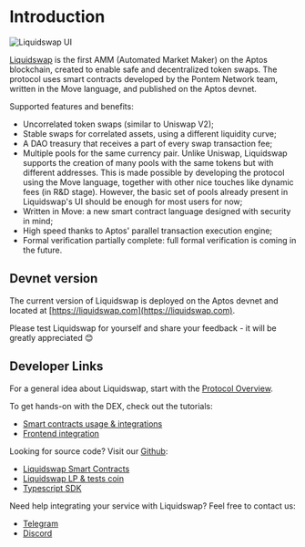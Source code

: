 # Introduction

![Liquidswap UI](assets/liquidswap.png)

[Liquidswap](https://liquidswap.com) is the first AMM (Automated Market Maker) on the Aptos blockchain, created to enable safe and decentralized token swaps. The protocol uses smart contracts developed by the Pontem Network team, written in the Move language, and published on the Aptos devnet.

Supported features and benefits:

* Uncorrelated token swaps (similar to Uniswap V2);
* Stable swaps for correlated assets, using a different liquidity curve;
* A DAO treasury that receives a part of every swap transaction fee;
* Multiple pools for the same currency pair. Unlike Uniswap, Liquidswap supports the creation of many pools with the same tokens but with different addresses. This is made possible by developing the protocol using the Move language, together with other nice touches like dynamic fees (in R\&D stage). However, the basic set of pools already present in Liquidswap's UI should be enough for most users for now;
* Written in Move: a new smart contract language designed with security in mind;
* High speed thanks to Aptos' parallel transaction execution engine;
* Formal verification partially complete: full formal verification is coming in the future.

## Devnet version

The current version of Liquidswap is deployed on the Aptos devnet and located at [https://liquidswap.com](https://liquidswap.com).

Please test Liquidswap for yourself and share your feedback - it will be greatly appreciated 😊

## Developer Links

For a general idea about Liquidswap, start with the [Protocol Overview](protocol-overview.md).

To get hands-on with the DEX, check out the tutorials:

* [Smart contracts usage & integrations](integration/)
* [Frontend integration](typescript-sdk.md)

Looking for source code? Visit our [Github](https://github.com/pontem-network):

* [Liquidswap Smart Contracts](https://github.com/pontem-network/liquidswap)
* [Liquidswap LP & tests coin](https://github.com/pontem-network/liquidswap-lp)
* [Typescript SDK](https://github.com/pontem-network/liquidswap-sdk)

Need help integrating your service with Liquidswap? Feel free to contact us:

* [Telegram](https://t.me/pontemnetworkchat)
* [Discord](https://discord.gg/44QgPFHYqs)
